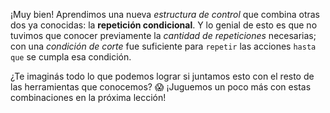 ¡Muy bien! Aprendimos una nueva _estructura de control_ que combina otras dos ya conocidas: la **repetición condicional**. Y lo genial de esto es que no tuvimos que conocer previamente la _cantidad de repeticiones_ necesarias; con una _condición de corte_ fue suficiente para `repetir` las acciones `hasta que` se cumpla esa condición. 

¿Te imaginás todo lo que podemos lograr si juntamos esto con el resto de las herramientas que conocemos? :scream: ¡Juguemos un poco más con estas combinaciones en la próxima lección!